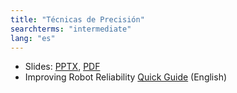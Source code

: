 ```yaml
---
title: "Técnicas de Precisión"
searchterms: "intermediate"
lang: "es"
---
```

 <ul>
 <li class="ng-binding">Slides:
 <a href="ProgrammingLessons/intermediate/Reliability.pptx">PPTX</a>,
 <a href="ProgrammingLessons/intermediate/Reliability.pdf">PDF</a>
 </li>
 <li>Improving Robot Reliability <a href="translations/en-us/guides//ReliabilityGuide.pdf">Quick Guide</a> (English)
 </li>
 </ul>
